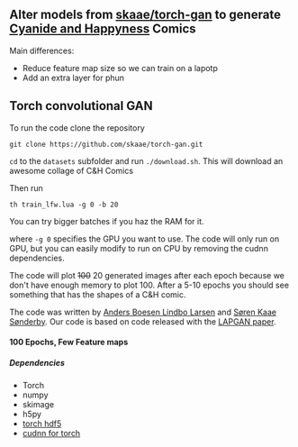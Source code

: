 ## Alter models from [skaae/torch-gan](https://github.com/skaae/torch-gan) to generate [Cyanide and Happyness](http://explosm.net/) Comics

Main differences:
* Reduce feature map size so we can train on a lapotp
* Add an extra layer for phun


## Torch convolutional GAN
To run the code clone the repository

```
git clone https://github.com/skaae/torch-gan.git
```

`cd` to the `datasets` subfolder and run `./download.sh`. This will download an awesome collage of C&H Comics

Then run

```
th train_lfw.lua -g 0 -b 20
```

You can try bigger batches if you haz the RAM for it.

where `-g 0` specifies the GPU you want to use. The code will only run on GPU, but you can easily modify to run on CPU by removing the cudnn dependencies.

The code will plot ~~100~~  20 generated images after each epoch because we don't have enough memory to plot 100.
After a 5-10 epochs you should see something that has the shapes of a C&H comic.

The code was written by [Anders Boesen Lindbo Larsen](https://github.com/andersbll) and [Søren Kaae Sønderby](https://github.com/skaae). Our code is based on code released with the [LAPGAN paper](https://github.com/facebook/eyescream). 

#### 100 Epochs, Few Feature maps



##### Dependencies
 *  Torch
 *  numpy
 *  skimage
 *  h5py
 *  [torch hdf5](https://github.com/deepmind/torch-hdf5)
 *  [cudnn for torch](https://github.com/soumith/cudnn.torch)

